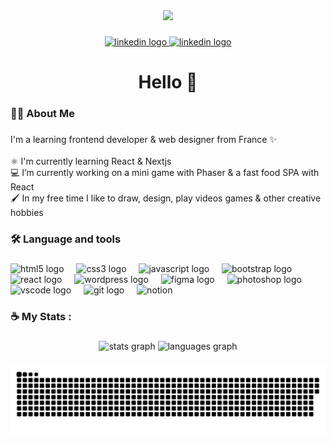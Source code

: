 <div align="center">
  <img width="500" src="https://auroreschutz.fr/img/avatarsite3.png"  />
</div>

###

<div align="center">
  <a href="https://www.linkedin.com/in/aurore-schutz-85701b150/" target="_blank">
    <img src="https://img.shields.io/static/v1?message=LinkedIn&logo=linkedin&label=&color=0077B5&logoColor=white&labelColor=&style=for-the-badge" height="25" alt="linkedin logo"  />
  </a>  
  <a href="https://auroreschutz.fr/" target="_blank">
    <img src="https://github.com/auroreschutz/AboutMe/assets/97412286/5f5c0a0a-5830-4488-a117-85822d59271e" height="25" alt="linkedin logo"  />
  </a>
</div>

###

<h1 align="center">Hello 👋</h1>

###

<h3 align="left">🐱‍💻 About Me</h3>

###

<p align="left">I'm a learning frontend developer & web designer from France ✨<br><br> ⚛️ I'm currently learning React & Nextjs<br>💻 I’m currently working on a mini game with Phaser & a fast food SPA with React<br>🖌️ In my free time I like to draw, design, play videos games & other creative hobbies</p>

###

<h3 align="left">🛠 Language and tools</h3>

###

<div align="left">
  <img src="https://cdn.jsdelivr.net/gh/devicons/devicon/icons/html5/html5-original.svg" height="40" alt="html5 logo"  />
  <img width="12" />
  <img src="https://cdn.jsdelivr.net/gh/devicons/devicon/icons/css3/css3-original.svg" height="40" alt="css3 logo"  />
  <img width="12" />
  <img src="https://cdn.jsdelivr.net/gh/devicons/devicon/icons/javascript/javascript-original.svg" height="40" alt="javascript logo"  />
  <img width="12" />
  <img src="https://cdn.jsdelivr.net/gh/devicons/devicon/icons/bootstrap/bootstrap-original.svg" height="40" alt="bootstrap logo"  />
  <img width="12" />
  <img src="https://cdn.jsdelivr.net/gh/devicons/devicon/icons/react/react-original.svg" height="40" alt="react logo"  />
  <img width="12" />
  <img src="https://cdn.jsdelivr.net/gh/devicons/devicon/icons/wordpress/wordpress-original.svg" height="40" alt="wordpress logo"  />
  <img width="12" />
  <img src="https://cdn.jsdelivr.net/gh/devicons/devicon/icons/figma/figma-original.svg" height="40" alt="figma logo"  />
  <img width="12" />
  <img src="https://cdn.jsdelivr.net/gh/devicons/devicon/icons/photoshop/photoshop-plain.svg" height="40" alt="photoshop logo"  />
  <img width="12" />
  <img src="https://cdn.jsdelivr.net/gh/devicons/devicon/icons/vscode/vscode-original.svg" height="40" alt="vscode logo"  />
   <img width="12" />
  <img src="https://cdn.jsdelivr.net/gh/devicons/devicon/icons/git/git-original.svg" height="40" alt="git logo"  />
  <img width="12" />
  <img src="https://upload.wikimedia.org/wikipedia/commons/4/45/Notion_app_logo.png" height="40" alt="notion"  />
</div>

###

<h3 align="left">☕ My Stats :</h3>

###

<div align="center">
  <img src="https://github-readme-stats.vercel.app/api?username=auroreschutz&hide_title=false&hide_rank=false&show_icons=true&include_all_commits=true&count_private=true&disable_animations=false&theme=dracula&locale=en&hide_border=false&order=1" height="150" alt="stats graph"  />
  <img src="https://github-readme-stats.vercel.app/api/top-langs?username=auroreschutz&locale=en&hide_title=false&layout=compact&card_width=320&langs_count=5&theme=dracula&hide_border=false&order=2" height="150" alt="languages graph"  />
</div>

###

<picture>
  <source media="(prefers-color-scheme: dark)" srcset="https://raw.githubusercontent.com/auroreschutz/auroreschutz/output/github-contribution-grid-snake-dark.svg">
  <source media="(prefers-color-scheme: light)" srcset="https://raw.githubusercontent.com/auroreschutz/auroreschutz/output/github-contribution-grid-snake.svg">
  <img alt="github contribution grid snake animation" src="https://raw.githubusercontent.com/auroreschutz/auroreschutz/output/github-contribution-grid-snake.svg">
</picture>

###
